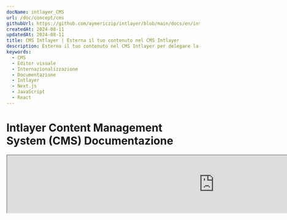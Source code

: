```yaml
---
docName: intlayer_CMS
url: /doc/concept/cms
githubUrl: https://github.com/aymericzip/intlayer/blob/main/docs/en/intlayer_CMS.md
createdAt: 2024-08-11
updatedAt: 2024-08-11
title: CMS Intlayer | Esterna il tuo contenuto nel CMS Intlayer
description: Esterna il tuo contenuto nel CMS Intlayer per delegare la gestione del tuo contenuto al tuo team.
keywords:
  - CMS
  - Editor visuale
  - Internazionalizzazione
  - Documentazione
  - Intlayer
  - Next.js
  - JavaScript
  - React
---
```


# Intlayer Content Management System (CMS) Documentazione

<iframe title="Visual Editor + CMS for Your Web App: Intlayer Explained" class="m-auto aspect-[16/9] w-full overflow-hidden rounded-lg border-0" allow="autoplay; gyroscope;" loading="lazy" width="1080" height="auto" src="https://www.youtube.com/embed/UDDTnirwi_4?autoplay=0&amp;origin=http://intlayer.org&amp;controls=0&amp;rel=1"/>

Il CMS di Intlayer è un'applicazione che consente di esternalizzare i contenuti di un progetto Intlayer.

Per questo, Intlayer introduce il concetto di 'dizionari remoti'.

![Interfaccia CMS di Intlayer](https://github.com/aymericzip/intlayer/blob/main/docs/assets/CMS.png)

## Comprendere i dizionari remoti

Intlayer distingue tra dizionari 'locali' e 'remoti'.

- Un dizionario 'locale' è un dizionario dichiarato nel tuo progetto Intlayer. Come il file di dichiarazione di un pulsante o della barra di navigazione. Esternalizzare il contenuto non ha senso in questo caso perché il contenuto non dovrebbe cambiare spesso.

- Un dizionario 'remoto' è un dizionario gestito tramite il CMS di Intlayer. Potrebbe essere utile per consentire al tuo team di gestire direttamente i contenuti sul tuo sito web e mira anche a utilizzare funzionalità di test A/B e ottimizzazione automatica SEO.

## Editor visivo vs CMS

L'[Editor Visivo di Intlayer](https://github.com/aymericzip/intlayer/blob/main/docs/it/intlayer_visual_editor.md) è uno strumento che consente di gestire i contenuti in un editor visivo per i dizionari locali. Una volta apportata una modifica, il contenuto verrà sostituito nella base di codice. Ciò significa che l'applicazione verrà ricostruita e la pagina verrà ricaricata per visualizzare il nuovo contenuto.

Al contrario, il CMS di Intlayer è uno strumento che consente di gestire i contenuti in un editor visivo per i dizionari remoti. Una volta apportata una modifica, il contenuto **non** influirà sulla base di codice. E il sito web visualizzerà automaticamente il contenuto modificato.

## Integrazione

Per maggiori dettagli su come installare il pacchetto, consulta la sezione pertinente qui sotto:

### Integrazione con Next.js

Per l'integrazione con Next.js, consulta la [guida all'installazione](https://github.com/aymericzip/intlayer/blob/main/docs/it/intlayer_with_nextjs_15.md).

### Integrazione con Create React App

Per l'integrazione con Create React App, consulta la [guida all'installazione](https://github.com/aymericzip/intlayer/blob/main/docs/it/intlayer_with_create_react_app.md).

### Integrazione con Vite + React

Per l'integrazione con Vite + React, consulta la [guida all'installazione](https://github.com/aymericzip/intlayer/blob/main/docs/it/intlayer_with_vite+react.md).

## Configurazione

Nel file di configurazione di Intlayer, puoi personalizzare le impostazioni del CMS:

```typescript fileName="intlayer.config.ts" codeFormat="typescript"
import type { IntlayerConfig } from "intlayer";

const config: IntlayerConfig = {
  // ... altre impostazioni di configurazione
  editor: {
    /**
     * Obbligatorio
     *
     * L'URL dell'applicazione.
     * Questo è l'URL mirato dall'editor visivo.
     */
    applicationURL: process.env.INTLAYER_APPLICATION_URL,

    /**
     * Obbligatorio
     *
     * Client ID e client secret sono necessari per abilitare l'editor.
     * Consentono di identificare l'utente che sta modificando il contenuto.
     * Possono essere ottenuti creando un nuovo client nella Dashboard di Intlayer - Progetti (https://intlayer.org/dashboard/projects).
     * clientId: process.env.INTLAYER_CLIENT_ID,
     * clientSecret: process.env.INTLAYER_CLIENT_SECRET,
     */
    clientId: process.env.INTLAYER_CLIENT_ID,
    clientSecret: process.env.INTLAYER_CLIENT_SECRET,

    /**
     * Opzionale
     *
     * Nel caso in cui si stia ospitando autonomamente il CMS di Intlayer, è possibile impostare l'URL del CMS.
     *
     * L'URL del CMS di Intlayer.
     * Per impostazione predefinita, è impostato su https://intlayer.org
     */
    cmsURL: process.env.INTLAYER_CMS_URL,

    /**
     * Opzionale
     *
     * Nel caso in cui si stia ospitando autonomamente il CMS di Intlayer, è possibile impostare l'URL del backend.
     *
     * L'URL del CMS di Intlayer.
     * Per impostazione predefinita, è impostato su https://back.intlayer.org
     */
    backendURL: process.env.INTLAYER_BACKEND_URL,
  },
};

export default config;
```

```javascript fileName="intlayer.config.mjs" codeFormat="esm"
/** @type {import('intlayer').IntlayerConfig} */
const config = {
  // ... altre impostazioni di configurazione
  editor: {
    /**
     * Obbligatorio
     *
     * L'URL dell'applicazione.
     * Questo è l'URL mirato dall'editor visivo.
     */
    applicationURL: process.env.INTLAYER_APPLICATION_URL,

    /**
     * Obbligatorio
     *
     * Client ID e client secret sono necessari per abilitare l'editor.
     * Consentono di identificare l'utente che sta modificando il contenuto.
     * Possono essere ottenuti creando un nuovo client nella Dashboard di Intlayer - Progetti (https://intlayer.org/dashboard/projects).
     * clientId: process.env.INTLAYER_CLIENT_ID,
     * clientSecret: process.env.INTLAYER_CLIENT_SECRET,
     */
    clientId: process.env.INTLAYER_CLIENT_ID,
    clientSecret: process.env.INTLAYER_CLIENT_SECRET,

    /**
     * Opzionale
     *
     * Nel caso in cui si stia ospitando autonomamente il CMS di Intlayer, è possibile impostare l'URL del CMS.
     *
     * L'URL del CMS di Intlayer.
     * Per impostazione predefinita, è impostato su https://intlayer.org
     */
    cmsURL: process.env.INTLAYER_CMS_URL,

    /**
     * Opzionale
     *
     * Nel caso in cui si stia ospitando autonomamente il CMS di Intlayer, è possibile impostare l'URL del backend.
     *
     * L'URL del CMS di Intlayer.
     * Per impostazione predefinita, è impostato su https://back.intlayer.org
     */
    backendURL: process.env.INTLAYER_BACKEND_URL,
  },
};

export default config;
```

```javascript fileName="intlayer.config.cjs" codeFormat="commonjs"
/** @type {import('intlayer').IntlayerConfig} */
const config = {
  // ... altre impostazioni di configurazione
  editor: {
    /**
     * Obbligatorio
     *
     * L'URL dell'applicazione.
     * Questo è l'URL mirato dall'editor visivo.
     */
    applicationURL: process.env.INTLAYER_APPLICATION_URL,

    /**
     * Obbligatorio
     *
     * Client ID e client secret sono necessari per abilitare l'editor.
     * Consentono di identificare l'utente che sta modificando il contenuto.
     * Possono essere ottenuti creando un nuovo client nella Dashboard di Intlayer - Progetti (https://intlayer.org/dashboard/projects).
     * clientId: process.env.INTLAYER_CLIENT_ID,
     * clientSecret: process.env.INTLAYER_CLIENT_SECRET,
     */
    clientId: process.env.INTLAYER_CLIENT_ID,
    clientSecret: process.env.INTLAYER_CLIENT_SECRET,

    /**
     * Opzionale
     *
     * Nel caso in cui si stia ospitando autonomamente il CMS di Intlayer, è possibile impostare l'URL del CMS.
     *
     * L'URL del CMS di Intlayer.
     * Per impostazione predefinita, è impostato su https://intlayer.org
     */
    cmsURL: process.env.INTLAYER_CMS_URL,

    /**
     * Opzionale
     *
     * Nel caso in cui si stia ospitando autonomamente il CMS di Intlayer, è possibile impostare l'URL del backend.
     *
     * L'URL del CMS di Intlayer.
     * Per impostazione predefinita, è impostato su https://back.intlayer.org
     */
    backendURL: process.env.INTLAYER_BACKEND_URL,
  },
};

module.exports = config;
```

> Se non hai un client ID e un client secret, puoi ottenerli creando un nuovo client nella [Dashboard di Intlayer - Progetti](https://intlayer.org/dashboard/projects).

> Per vedere tutti i parametri disponibili, consulta la [documentazione di configurazione](https://github.com/aymericzip/intlayer/blob/main/docs/it/configuration.md).

## Utilizzo del CMS

### Carica la tua configurazione

Per configurare il CMS di Intlayer, puoi utilizzare i comandi della [CLI di Intlayer](https://github.com/aymericzip/intlayer/tree/main/docs/it/intlayer_cli.md).

```bash
npx intlayer config push
```

> Se utilizzi variabili di ambiente nel tuo file di configurazione `intlayer.config.ts`, puoi specificare l'ambiente desiderato utilizzando l'argomento `--env`:

```bash
npx intlayer config push --env production
```

Questo comando carica la tua configurazione nel CMS di Intlayer.

### Carica un dizionario

Per trasformare i tuoi dizionari locali in un dizionario remoto, puoi utilizzare i comandi della [CLI di Intlayer](https://github.com/aymericzip/intlayer/tree/main/docs/it/intlayer_cli.md).

```bash
npx intlayer dictionary push -d my-first-dictionary-key
```

> Se utilizzi variabili di ambiente nel tuo file di configurazione `intlayer.config.ts`, puoi specificare l'ambiente desiderato utilizzando l'argomento `--env`:

```bash
npx intlayer dictionary push -d my-first-dictionary-key --env production
```

Questo comando carica i tuoi dizionari di contenuti iniziali, rendendoli disponibili per il recupero asincrono e la modifica tramite la piattaforma Intlayer.

### Modifica il dizionario

Successivamente, sarai in grado di visualizzare e gestire il tuo dizionario nel [CMS di Intlayer](https://intlayer.org/dashboard/content).

## Hot reloading

Il CMS di Intlayer è in grado di ricaricare automaticamente i dizionari quando viene rilevata una modifica.

Senza il ricaricamento automatico, sarà necessaria una nuova build dell'applicazione per visualizzare il nuovo contenuto.

Attivando la configurazione [`hotReload`](https://intlayer.org/doc/concept/configuration#editor-configuration), l'applicazione sostituirà automaticamente il contenuto aggiornato quando rilevato.

```typescript fileName="intlayer.config.ts" codeFormat="typescript"
import type { IntlayerConfig } from "intlayer";

const config: IntlayerConfig = {
  // ... altre impostazioni di configurazione
  editor: {
    // ... altre impostazioni di configurazione

    /**
     * Indica se l'applicazione dovrebbe ricaricare automaticamente le configurazioni locali quando viene rilevata una modifica.
     * Ad esempio, quando viene aggiunto o aggiornato un nuovo dizionario, l'applicazione aggiornerà il contenuto da visualizzare nella pagina.
     *
     * Poiché il ricaricamento automatico richiede una connessione continua al server, è disponibile solo per i clienti del piano `enterprise`.
     *
     * Predefinito: false
     */
    hotReload: true,
  },
};

export default config;
```

```javascript fileName="intlayer.config.mjs" codeFormat="esm"
/** @type {import('intlayer').IntlayerConfig} */
const config = {
  // ... altre impostazioni di configurazione
  editor: {
    // ... altre impostazioni di configurazione

    /**
     * Indica se l'applicazione dovrebbe ricaricare automaticamente le configurazioni locali quando viene rilevata una modifica.
     * Ad esempio, quando viene aggiunto o aggiornato un nuovo dizionario, l'applicazione aggiornerà il contenuto da visualizzare nella pagina.
     *
     * Poiché il ricaricamento automatico richiede una connessione continua al server, è disponibile solo per i clienti del piano `enterprise`.
     *
     * Predefinito: false
     */
    hotReload: true,
  },
};

export default config;
```

```javascript fileName="intlayer.config.cjs" codeFormat="commonjs"
/** @type {import('intlayer').IntlayerConfig} */
const config = {
  // ... altre impostazioni di configurazione
  editor: {
    // ... altre impostazioni di configurazione

    /**
     * Indica se l'applicazione dovrebbe ricaricare automaticamente le configurazioni locali quando viene rilevata una modifica.
     * Ad esempio, quando viene aggiunto o aggiornato un nuovo dizionario, l'applicazione aggiornerà il contenuto da visualizzare nella pagina.
     *
     * Poiché il ricaricamento automatico richiede una connessione continua al server, è disponibile solo per i clienti del piano `enterprise`.
     *
     * Predefinito: false
     */
    hotReload: true,
  },
};

module.exports = config;
```

Il ricaricamento automatico sostituisce il contenuto sia lato server che lato client.

- Sul lato server, devi assicurarti che il processo dell'applicazione abbia accesso in scrittura alla directory `.intlayer/dictionaries`.
- Sul lato client, il ricaricamento automatico consente all'applicazione di aggiornare il contenuto nel browser senza dover ricaricare la pagina. Tuttavia, questa funzionalità è disponibile solo per i componenti client.

> Poiché il ricaricamento automatico richiede una connessione continua al server utilizzando un `EventListener`, è disponibile solo per i clienti del piano `enterprise`.

## Debug

Se riscontri problemi con il CMS, verifica quanto segue:

- L'applicazione è in esecuzione.

- La configurazione [`editor`](https://intlayer.org/doc/concept/configuration#editor-configuration) è correttamente impostata nel file di configurazione di Intlayer.

  - Campi obbligatori:
    - L'URL dell'applicazione deve corrispondere a quello impostato nella configurazione dell'editor (`applicationURL`).
    - L'URL del CMS.

- Assicurati che la configurazione del progetto sia stata caricata nel CMS di Intlayer.

- L'editor visivo utilizza un iframe per visualizzare il tuo sito web. Assicurati che la Content Security Policy (CSP) del tuo sito web consenta l'URL del CMS come `frame-ancestors` ('https://intlayer.org' per impostazione predefinita). Controlla la console dell'editor per eventuali errori.
